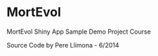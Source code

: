 MortEvol
========

MortEvol Shiny App Sample Demo Project Course

Source Code by Pere Llimona - 6/2014
